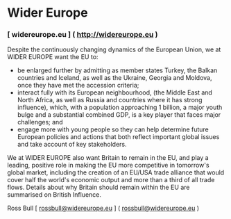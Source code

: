 # Wider Europe


### [ widereurope.eu ] ( http://widereurope.eu )


Despite the continuously changing dynamics of the European Union, we at WIDER EUROPE want the EU to:


- be enlarged further by admitting as member states Turkey, the Balkan countries and Iceland, as well as the Ukraine, Georgia and Moldova, once they have met the accession criteria;
- interact fully with its European neighbourhood, (the Middle East and North Africa, as well as Russia and countries where it has strong influence), which, with a population approaching 1 billion, a major youth bulge and a substantial combined GDP, is a key player that faces major challenges; and
- engage more with young people so they can help determine future European policies and actions that both reflect important global issues and take account of key stakeholders.

We at WIDER EUROPE also want Britain to remain in the EU, and play a leading, positive role in making the EU more competitive in tomorrow's global market, including the creation of an EU/USA trade alliance that would cover half the world's economic output and more than a third of all trade flows. Details about why Britain should remain within the EU are summarised on British Influence.

Ross Bull [ rossbull@widereurope.eu ] ( rossbull@widereurope.eu )

